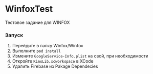 # WinfoxTest
Тестовое задание для WINFOX

### Запуск
1. Перейдите в папку Winfox/Winfox
2. Выполните ```pod install```
3. Измените ```GoogleService-Info.plist``` на свой, при необходимости
4. Откройте ```KinoLib.xcworkspace``` в XCode
5. Удалить Firebase из Pakage Dependecies
